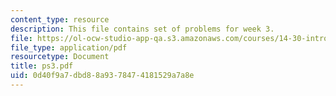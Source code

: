 ```yaml
---
content_type: resource
description: This file contains set of problems for week 3.
file: https://ol-ocw-studio-app-qa.s3.amazonaws.com/courses/14-30-introduction-to-statistical-method-in-economics-spring-2006/0d40f9a7dbd88a9378474181529a7a8e_ps3.pdf
file_type: application/pdf
resourcetype: Document
title: ps3.pdf
uid: 0d40f9a7-dbd8-8a93-7847-4181529a7a8e
---
```

